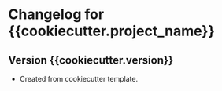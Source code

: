 # Changelog for {{cookiecutter.project_name}}

## Version {{cookiecutter.version}}

- Created from cookiecutter template.

